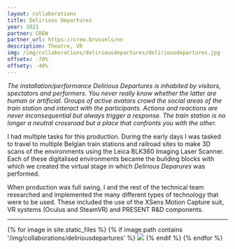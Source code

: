 ```yaml
---
layout: collaborations
title: Delirious Departures
year: 2021
partner: CREW
partner_url: https://crew.brussels/en
description: Theatre, VR
img: /img/collaborations/deliriousdepartures/deliriousdepartures.jpg
offsetx: -70%
offsety: -40%
---
```


_The installation/performance Delirious Departures is inhabited by visitors, spectators and performers. You never really know whether the latter are human or artificial. Groups of active avatars crowd the social areas of the train station and interact with the participants. Actions and reactions are never inconsequential but always trigger a response. The train station is no longer a neutral crossroad but a place that confronts you with the other._

I had multiple tasks for this production. During the early days I was tasked to travel to multiple Belgian train stations and railroad sites to make 3D scans of the environments using the Leica BLK360 Imaging Laser Scanner. Each of these digitalised environments became the building blocks with which we created the virtual stage in which _Delirious Deparures_ was performed.

When production was full swing, I and the rest of the technical team researched and implemented the many different types of technology that were to be used. These included the use of the XSens Motion Capture suit, VR systems (Oculus and SteamVR) and PRESENT R&D components.

<hr>

<div>
{% for image in site.static_files %}
    {% if image.path contains '/img/collaborations/deliriousdepartures' %}
        <img class="projectimage" src="{{ site.baseurl }}{{ image.path }}"/>
    {% endif %}
{% endfor %}
</div>
